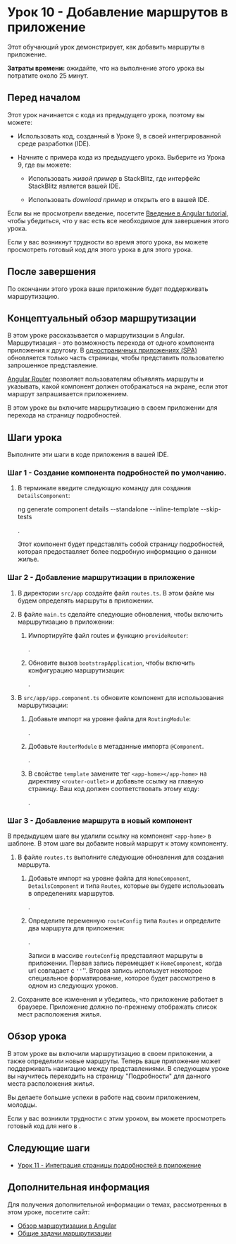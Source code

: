 # Урок 10 - Добавление маршрутов в приложение

Этот обучающий урок демонстрирует, как добавить маршруты в приложение.

**Затраты времени:** ожидайте, что на выполнение этого урока вы потратите около 25 минут.

## Перед началом

Этот урок начинается с кода из предыдущего урока, поэтому вы можете:

-   Использовать код, созданный в Уроке 9, в своей интегрированной среде разработки (IDE).

-   Начните с примера кода из предыдущего урока. Выберите <live-example name="first-app-lesson-09"></live-example> из Урока 9, где вы можете:

    -   Использовать _живой пример_ в StackBlitz, где интерфейс StackBlitz является вашей IDE.

    -   Использовать _download пример_ и открыть его в вашей IDE.

Если вы не просмотрели введение, посетите [Введение в Angular tutorial](tutorial/first-app), чтобы убедиться, что у вас есть все необходимое для завершения этого урока.

Если у вас возникнут трудности во время этого урока, вы можете просмотреть готовый код для этого урока в <live-example></live-example> для этого урока.

## После завершения

По окончании этого урока ваше приложение будет поддерживать маршрутизацию.

## Концептуальный обзор маршрутизации

<!-- markdownLint-disable MD001 -->

В этом уроке рассказывается о маршрутизации в Angular. Маршрутизация - это возможность перехода от одного компонента приложения к другому. В [одностраничных приложениях (SPA)](/guide/router-tutorial#using-angular-routes-in-a-single-page-application) обновляется только часть страницы, чтобы представить пользователю запрошенное представление.

[Angular Router](/guide/router-tutorial) позволяет пользователям объявлять маршруты и указывать, какой компонент должен отображаться на экране, если этот маршрут запрашивается приложением.

В этом уроке вы включите маршрутизацию в своем приложении для перехода на страницу подробностей.

## Шаги урока

Выполните эти шаги в коде приложения в вашей IDE.

### Шаг 1 - Создание компонента подробностей по умолчанию.

1. В терминале введите следующую команду для создания `DetailsComponent`:

    <code-example format="shell" language="shell">

    ng generate component details --standalone --inline-template --skip-tests

    </code-example>.

    Этот компонент будет представлять собой страницу подробностей, которая предоставляет более подробную информацию о данном жилье.

### Шаг 2 - Добавление маршрутизации в приложение

1.  В директории `src/app` создайте файл `routes.ts`. В этом файле мы будем определять маршруты в приложении.

1.  В файле `main.ts` сделайте следующие обновления, чтобы включить маршрутизацию в приложении:

    1.  Импортируйте файл routes и функцию `provideRouter`:

        <code-example header="Import routing details in src/main.ts" path="first-app-lesson-10/src/main.ts" region="add-router-imports"></code-example>.

    1.  Обновите вызов `bootstrapApplication`, чтобы включить конфигурацию маршрутизации:

        <code-example header="Add router configuration in src/main.ts" path="first-app-lesson-10/src/main.ts" region="add-router-config"></code-example>.

1.  В `src/app/app.component.ts` обновите компонент для использования маршрутизации:

    1.  Добавьте импорт на уровне файла для `RoutingModule`:

        <code-example header="Import RouterModule in src/app/app.component.ts" path="first-app-lesson-10/src/app/app.component.ts" region="import-router-module"></code-example>.

    1.  Добавьте `RouterModule` в метаданные импорта `@Component`.

        <code-example header="Import RouterModule in src/app/app.component.ts" path="first-app-lesson-10/src/app/app.component.ts" region="import-router-module-deco"></code-example>.

    1.  В свойстве `template` замените тег `<app-home></app-home>` на директиву `<router-outlet>` и добавьте ссылку на главную страницу. Ваш код должен соответствовать этому коду:

        <code-example header="Add router-outlet in src/app/app.component.ts" path="first-app-lesson-10/src/app/app/app.component.ts" region="add-router-outlet"></code-example>.

### Шаг 3 - Добавление маршрута в новый компонент

В предыдущем шаге вы удалили ссылку на компонент `<app-home>` в шаблоне. В этом шаге вы добавите новый маршрут к этому компоненту.

1.  В файле `routes.ts` выполните следующие обновления для создания маршрута.

    1.  Добавьте импорт на уровне файла для `HomeComponent`, `DetailsComponent` и типа `Routes`, которые вы будете использовать в определениях маршрутов.

        <code-example header="Import components and Routes" path="first-app-lesson-10/src/app/routes.ts" region="import-routes-components"></code-example>.

    1.  Определите переменную `routeConfig` типа `Routes` и определите два маршрута для приложения:

        <code-example header="Add routes to the app" path="first-app-lesson-10/src/app/routes.ts" region="define-app-routes"></code-example>.

        Записи в массиве `routeConfig` представляют маршруты в приложении. Первая запись перемещает к `HomeComponent`, когда url совпадает с `''`''. Вторая запись использует некоторое специальное форматирование, которое будет рассмотрено в одном из следующих уроков.

1.  Сохраните все изменения и убедитесь, что приложение работает в браузере. Приложение должно по-прежнему отображать список мест расположения жилья.

## Обзор урока

В этом уроке вы включили маршрутизацию в своем приложении, а также определили новые маршруты. Теперь ваше приложение может поддерживать навигацию между представлениями. В следующем уроке вы научитесь переходить на страницу "Подробности" для данного места расположения жилья.

Вы делаете большие успехи в работе над своим приложением, молодцы.

Если у вас возникли трудности с этим уроком, вы можете просмотреть готовый код для него в <live-example></live-example>.

## Следующие шаги

-   [Урок 11 - Интеграция страницы подробностей в приложение](tutorial/first-app/first-app-lesson-11)

## Дополнительная информация

Для получения дополнительной информации о темах, рассмотренных в этом уроке, посетите сайт:

<!-- vale Angular.Google_WordListSuggestions = NO -->

-   [Обзор маршрутизации в Angular](guide/routing-overview)
-   [Общие задачи маршрутизации](guide/router)
